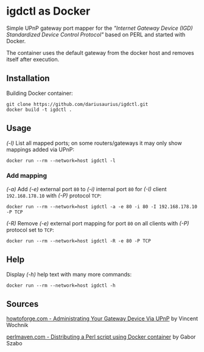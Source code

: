 # igdctl as Docker

Simple UPnP gateway port mapper for the *"Internet Gateway Device (IGD) Standardized Device Control Protocol"* based on PERL and started with Docker. 

The container uses the default gateway from the docker host and removes itself after execution.

## Installation

Building Docker container:

    git clone https://github.com/dariusaurius/igdctl.git
    docker build -t igdctl .

## Usage

*(-l)* List all mapped ports; on some routers/gateways it may only show mappings added via UPnP:

    docker run --rm --network=host igdctl -l

### Add mapping

*(-a)* Add *(-e)* external port ``80`` to *(-i)* internal port ``80`` for *(-I)* client ``192.168.178.10`` with *(-P)* protocol ``TCP``:

    docker run --rm --network=host igdctl -a -e 80 -i 80 -I 192.168.178.10 -P TCP


*(-R)* Remove *(-e)* external port mapping for port ``80`` on all clients with *(-P)* protocol set to ``TCP``:

    docker run --rm --network=host igdctl -R -e 80 -P TCP

## Help

Display *(-h)* help text with many more commands:

    docker run --rm --network=host igdctl -h


## Sources

[howtoforge.com - Administrating Your Gateway Device Via UPnP](https://www.howtoforge.com/administrating-your-gateway-device-via-upnp) by Vincent Wochnik

[perlmaven.com - Distributing a Perl script using Docker container](https://perlmaven.com/distributing-perl-script-using-docker) by Gabor Szabo
